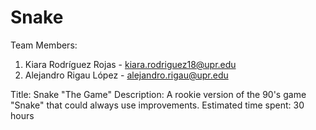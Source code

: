 # Snake

Team Members:
1. Kiara Rodríguez Rojas <Kiara2397> - kiara.rodriguez18@upr.edu
2. Alejandro Rigau López <AlejandroRigauLopez> - alejandro.rigau@upr.edu

Title: Snake "The Game"
Description: A rookie version of the 90's game "Snake" that could always use improvements.
Estimated time spent: 30 hours
